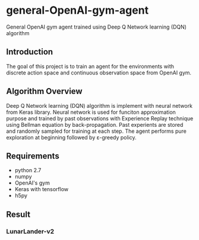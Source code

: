 # general-OpenAI-gym-agent
General OpenAI gym agent trained using Deep Q Network learning (DQN) algorithm 

## Introduction
The goal of this project is to train an agent for the environments with discrete action space and continuous observation space from OpenAI gym.

## Algorithm Overview
Deep Q Network learning (DQN) algorithm is implement with neural network from Keras library. Neural network is used for funciton approximation purpose and trained by past observations with Experience Replay technique using Bellman equation by back-propagation. Past experients are stored and randomly sampled for training at each step. The agent performs pure exploration at beginning followed by ε-greedy policy.

## Requirements
* python 2.7
* numpy
* OpenAI's gym
* Keras with tensorflow
* h5py

## Result 
### LunarLander-v2


